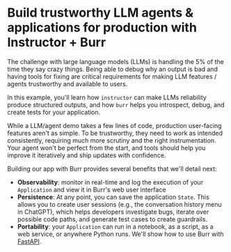 # Build trustworthy LLM agents & applications for production with Instructor + Burr

The challenge with large language models (LLMs) is handling the 5% of the time they say crazy things. Being able to debug why an output is bad and having tools for fixing are critical requirements for making LLM features / agents trustworthy and available to users.

In this example, you'll learn how `instructor` can make LLMs reliability produce structured outputs, and how `burr` helps you introspect, debug, and create tests for your application.

While a LLM/agent demo takes a few lines of code, production user-facing features aren't as simple. To be trustworthy, they need to work as intended consistently, requiring much more scrutiny and the right instrumentation. Your agent won't be perfect from the start, and tools should help you improve it iteratively and ship updates with confidence.

Building our app with Burr provides several benefits that we'll detail next:
- **Observability**: monitor in real-time and log the execution of your `Application` and view it in Burr's web user interface
- **Persistence**: At any point, you can save the application `State`. This allows you to create user sessions (e.g., the conversation history menu in ChatGPT), which helps developers investigate bugs, iterate over possible code paths, and generate test cases to create guardrails.
- **Portability**: your `Application` can run in a notebook, as a script, as a web service, or anywhere Python runs. We'll show how to use Burr with [FastAPI](https://fastapi.tiangolo.com/).

